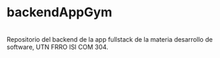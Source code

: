 # backendAppGym
<br> Repositorio del backend de la app fullstack de la materia desarrollo de software, UTN FRRO ISI COM 304.
